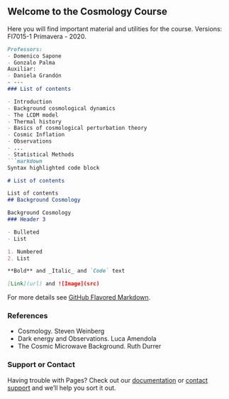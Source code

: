## Welcome to the Cosmology Course

Here you will find important material and utilities for the course.
Versions: FI7015-1 Primavera - 2020. 
```markdown
Professors:
- Domenico Sapone
- Gonzalo Palma
Auxiliar:
- Daniela Grandón
- ---
### List of contents

- Introduction
- Background cosmological dynamics
- The LCDM model
- Thermal history
- Basics of cosmological perturbation theory
- Cosmic Inflation
- Observations
- ...
- Statistical Methods
```markdown
Syntax highlighted code block

# List of contents

List of contents
## Background Cosmology

Background Cosmology 
### Header 3

- Bulleted
- List

1. Numbered
2. List

**Bold** and _Italic_ and `Code` text

[Link](url) and ![Image](src)
```

For more details see [GitHub Flavored Markdown](https://guides.github.com/features/mastering-markdown/).

### References

- Cosmology. Steven Weinberg
- Dark energy and Observations. Luca Amendola
- The Cosmic Microwave Background. Ruth Durrer


### Support or Contact

Having trouble with Pages? Check out our [documentation](https://docs.github.com/categories/github-pages-basics/) or [contact support](https://github.com/contact) and we’ll help you sort it out.
